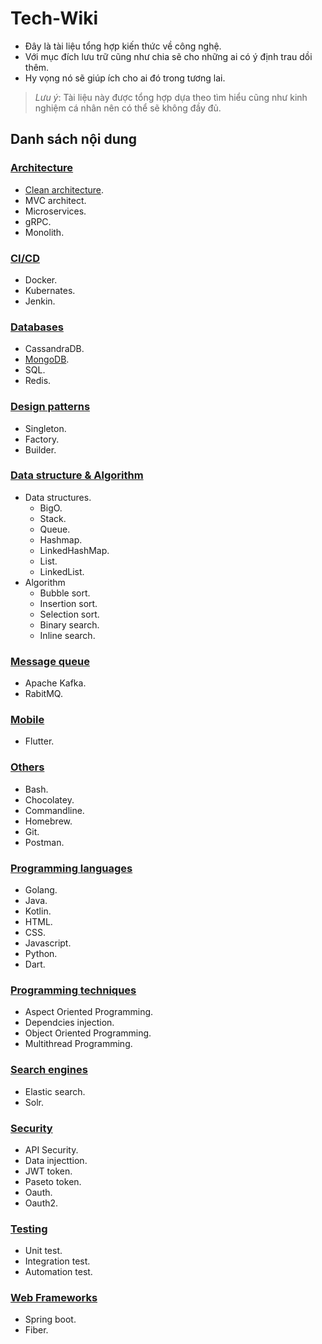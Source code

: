 # Tech-Wiki

- Đây là tài liệu tổng hợp kiến thức về công nghệ.
- Với mục đích lưu trữ cũng như chia sẽ cho những ai có ý định trau dồi thêm.
- Hy vọng nó sẽ giúp ích cho ai đó trong tương lai.

> *Lưu ý*: Tài liệu này được tổng hợp dựa theo tìm hiểu cũng như kinh nghiệm cá nhân nên có thể sẽ không đầy đủ.

## Danh sách nội dung

### [Architecture](./contents/architecture/Overview.md)

- [Clean architecture](./contents/architecture/clean-architecture.md).
- MVC architect.
- Microservices.
- gRPC.
- Monolith.

### [CI/CD](./contents/ci-cd/Overview.md)

- Docker.
- Kubernates.
- Jenkin.

### [Databases](./contents/databases/Overview.md)

- CassandraDB.
- [MongoDB](./contents/databases/mongodb/Overview.md).
- SQL.
- Redis.

### [Design patterns](./contents/design-patterns/Overview.md)

- Singleton.
- Factory.
- Builder.

### [Data structure & Algorithm](./contents/dsa/Overview.md)

- Data structures.
  - BigO.
  - Stack.
  - Queue.
  - Hashmap.
  - LinkedHashMap.
  - List.
  - LinkedList.
- Algorithm
  - Bubble sort.
  - Insertion sort.
  - Selection sort.
  - Binary search.
  - Inline search.

### [Message queue](./contents/message-queues/Overview.md)
  
- Apache Kafka.
- RabitMQ.

### [Mobile](./contents/mobile/Overview.md)

- Flutter.

### [Others](./contents/others/Overview.md)

- Bash.
- Chocolatey.
- Commandline.
- Homebrew.
- Git.
- Postman.

### [Programming languages](./contents/programming-languages/Overview.md)

- Golang.
- Java.
- Kotlin.
- HTML.
- CSS.
- Javascript.
- Python.
- Dart.

### [Programming techniques](./contents/programming-techniques/Overview.md)

- Aspect Oriented Programming.
- Dependcies injection.
- Object Oriented Programming.
- Multithread Programming.

### [Search engines](./contents/search-engines/Overview.md)

- Elastic search.
- Solr.

### [Security](./contents/security/Overview.md)

- API Security.
- Data injecttion.
- JWT token.
- Paseto token.
- Oauth.
- Oauth2.

### [Testing](./contents/testing)

- Unit test.
- Integration test.
- Automation test.

### [Web Frameworks](./contents/web-frameworks/Overview.md)

- Spring boot.
- Fiber.
